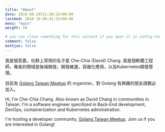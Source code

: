 ```yaml
---
title: "About"
date: 2018-08-20T21:38:52+08:00
lastmod: 2018-10-06:41:52+08:00
menu: "main"
weight: 50

# you can close something for this content if you open it in config.toml.
comment: false
mathjax: false
---
```


我是張哲嘉，社群上常用的名子是 Che-Chia (David) Chang. 我是個軟體工程師，專長的領域是後端開發，開發維運，容器化應用，以及Kubernetes開發管理。

目前為 [Golang Taiwan Meetup](https://www.meetup.com/golang-taipei-meetup/) 的 organizer。對 Golang 有興趣的朋友請務必加入。

Hi, I'm Che-Chia Chang. Also known as David Chang in communities in Taiwan. I'm a software engineer specilized in Back-End development, DevOps, containerization and Kubernetes administration.

I'm hosting a developer community, [Golang Taiwan Meetup](https://www.meetup.com/golang-taipei-meetup/). Join us if you are interested in Golang!
